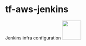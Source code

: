 # tf-aws-jenkins
Jenkins infra configuration
<img src="http://Untitled.jpeg" style=" width:60px ; height:60px "  >
